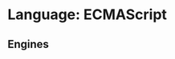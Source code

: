 # Language: ECMAScript

<!--
'name' sources:
  - [](../../src/languages/ecmascript.yml)
-->

## Engines